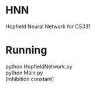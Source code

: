 # HNN
Hopfield Neural Network for CS331
# Running
python HopfieldNetwork.py <br>
python Main.py<br>
[Inhibition constant]
